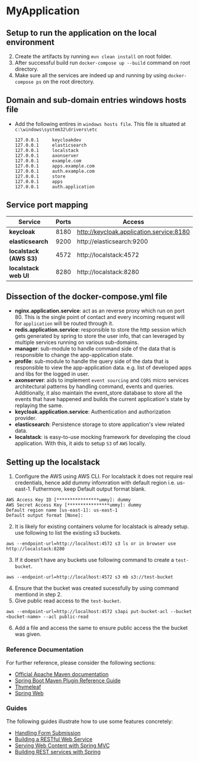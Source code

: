 # MyApplication

## Setup to run the application on the local environment
2. Create the artifacts by running `mvn clean install` on root folder.
3. After successful build run `docker-compose up --build` command on root directory.
4. Make sure all the services are indeed up and running by using `docker-compose ps` on the root directory.

## Domain and sub-domain entries windows hosts file
* Add the following entires in `windows hosts file`. This file is situated at `c:\windows\system32\drivers\etc`
  
  ```
  127.0.0.1     keycloakdev
  127.0.0.1     elasticsearch
  127.0.0.1		localstack
  127.0.0.1		axonserver
  127.0.0.1		example.com
  127.0.0.1		apps.example.com
  127.0.0.1		auth.example.com
  127.0.0.1		store
  127.0.0.1		apps
  127.0.0.1		auth.application
  ```
## Service port mapping
| Service | Ports | Access |
|---------|-------|--------|
|**keycloak**|8180|http://keycloak.application.service:8180|
|**elasticsearch**|9200|http://elasticsearch:9200|
|**localstack (AWS S3)**|4572|http://localstack:4572|
|**localstack web UI**|8280|http://localstack:8280|

## Dissection of the docker-compose.yml file
* **nginx.application.service**: act as an reverse proxy which run on port 80. This is the single point of contact and every incoming request will for `application` will be routed through it.
* **redis.application.service**: responsible to store the http session which gets generated by spring to store the user info, that can leveraged by multiple services running on various sub-domains. 
* **manager**: sub-module to handle command side of the data that is responsible to change the app-application state. 
* **profile**: sub-module to handle the query side of the data that is responsible to view the app-application data. e.g. list of developed apps and libs for the logged in user.
* **axonserver**: aids to implement `event sourcing` and `CQRS` micro services architectural patterns by handling command, events and queries. Additionally, it also maintain the event_store database to store all the events that have happened and builds the current application's state by replaying the same.
* **keycloak.application.service**: Authentication and authorization provider.
* **elasticsearch**: Persistence storage to store application's view related data.
* **localstack**: is easy-to-use mocking framework for developing the cloud application. With this, it aids to setup `S3` of `AWS` locally.

## Setting up the localstack
1. Configure the AWS using AWS CLI. For localstack it does not require real credentials, hence add dummy infomration with default region i.e. us-east-1. Futhermore, keep Default output format blank.
  ```
  AWS Access Key ID [****************ummy]: dummy
  AWS Secret Access Key [****************ummy]: dummy
  Default region name [us-east-1]: us-east-1
  Default output format [None]:
  ```
2. It is likely for existing containers volume for localstack is already setup. use following to list the existing s3 buckets.
  ```
  aws --endpoint-url=http://localhost:4572 s3 ls or in browser use http://localstack:8280
  ```
3. If it doesn't have any buckets use following command to create a `test-bucket`.
  ```
  aws --endpoint-url=http://localhost:4572 s3 mb s3://test-bucket
  ```
4. Ensure that the bucket was created sucessfully by using command mentiond in step 2.
5. Give public read access to the `test-bucket`.
  ```
  aws --endpoint-url=http://localhost:4572 s3api put-bucket-acl --bucket <bucket-name> --acl public-read
  ```
6. Add a file and access the same to ensure public access the the bucket was given.

### Reference Documentation
For further reference, please consider the following sections:

* [Official Apache Maven documentation](https://maven.apache.org/guides/index.html)
* [Spring Boot Maven Plugin Reference Guide](https://docs.spring.io/spring-boot/docs/2.2.6.RELEASE/maven-plugin/)
* [Thymeleaf](https://docs.spring.io/spring-boot/docs/2.2.6.RELEASE/reference/htmlsingle/#boot-features-spring-mvc-template-engines)
* [Spring Web](https://docs.spring.io/spring-boot/docs/2.2.6.RELEASE/reference/htmlsingle/#boot-features-developing-web-applications)

### Guides
The following guides illustrate how to use some features concretely:

* [Handling Form Submission](https://spring.io/guides/gs/handling-form-submission/)
* [Building a RESTful Web Service](https://spring.io/guides/gs/rest-service/)
* [Serving Web Content with Spring MVC](https://spring.io/guides/gs/serving-web-content/)
* [Building REST services with Spring](https://spring.io/guides/tutorials/bookmarks/)


